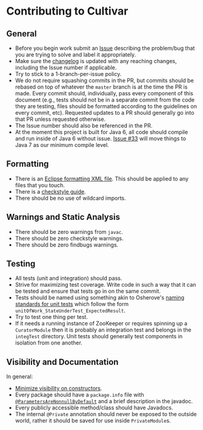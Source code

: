 Contributing to Cultivar
========================

General
-------

 * Before you begin work submit an [Issue](https://github.com/ReadyTalk/cultivar/issues) describing the problem/bug that you are trying to solve and label it appropriately. 
 * Make sure the [changelog](https://github.com/ReadyTalk/cultivar/blob/master/CHANGES.md) is updated with any reaching changes, including the Issue number if applicable. 
 * Try to stick to a 1-branch-per-issue policy. 
 * We do not require squashing commits in the PR, but commits should be rebased on top of whatever the `master` branch is at the time the PR is made.  Every commit should, individually, pass every component of this document (e.g., tests should not be in a separate commit from the code they are testing, files should be formatted according to the guidelines on every commit, etc).  Requested updates to a PR should generally go into that PR unless requested otherwise.
 * The Issue number should also be referenced in the PR.
 * At the moment this project is built for Java 6, all code should compile and run inside of Java 6 without issue. [Issue #33](https://github.com/ReadyTalk/cultivar/issues/33) will move things to Java 7 as our minimum compile level. 

Formatting
----------

 * There is an [Eclipse formatting XML file](https://github.com/ReadyTalk/cultivar/blob/master/config/format/EclipseFormat.xml).  This should be applied to any files that you touch. 
 * There is a [checkstyle guide](https://github.com/ReadyTalk/cultivar/blob/master/config/checkstyle/checkstyle.xml). 
 * There should be no use of wildcard imports. 
 
Warnings and Static Analysis
----------------------------

 * There should be zero warnings from `javac`.
 * There should be zero checkstyle warnings.
 * There should be zero findbugs warnings. 
 
Testing
--------
 
 * All tests (unit and integration) should pass. 
 * Strive for maximizing test coverage. Write code in such a way that it can be tested and ensure that tests go in on the same commit.  
 * Tests should be named using something akin to Osherove's [naming standards for unit tests](http://osherove.com/blog/2005/4/3/naming-standards-for-unit-tests.html) which follow the form `unitOfWork_StateUnderTest_ExpectedResult`.
 * Try to test one thing per test.
 * If it needs a running instance of ZooKeeper or requires spinning up a `CuratorModule` then it is probably an integration test and belongs in the `integTest` directory.  Unit tests should generally test components in isolation from one another. 
 
Visibility and Documentation
----------------------------

In general:

 * [Minimize visibility on constructors](https://github.com/google/guice/wiki/KeepConstructorsHidden).
 *  Every package should have a `package.info` file with [`@ParametersAreNonnullByDefault`](https://jsr-305.googlecode.com/svn/trunk/javadoc/javax/annotation/ParametersAreNonnullByDefault.html) and a brief description in the javadoc.
 * Every publicly accessible method/class should have Javadocs. 
 * The internal `@Private` annotation should never be exposed to the outside world, rather it should be saved for use inside `PrivateModule`s. 
 
